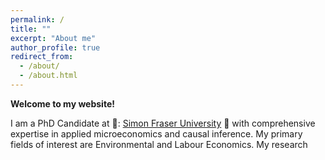 ```yaml
---
permalink: /
title: ""
excerpt: "About me"
author_profile: true
redirect_from: 
  - /about/
  - /about.html
---
```


**Welcome to my website!**

I am a PhD Candidate at 🍁: [Simon Fraser University](https://www.sfu.ca/economics/community/news/2020/05/sfu-economics-maintains-top-three-ranking-.html) :maple_leaf: with comprehensive expertise in applied microeconomics and causal inference. My primary fields of interest are Environmental and Labour Economics. My research 
